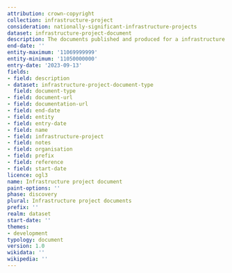 ```yaml
---
attribution: crown-copyright
collection: infrastructure-project
consideration: nationally-significant-infrastructure-projects
dataset: infrastructure-project-document
description: The documents published and produced for a infrastructure project
end-date: ''
entity-maximum: '11069999999'
entity-minimum: '11050000000'
entry-date: '2023-09-13'
fields:
- field: description
- dataset: infrastructure-project-document-type
  field: document-type
- field: document-url
- field: documentation-url
- field: end-date
- field: entity
- field: entry-date
- field: name
- field: infrastructure-project
- field: notes
- field: organisation
- field: prefix
- field: reference
- field: start-date
licence: ogl3
name: Infrastructure project document
paint-options: ''
phase: discovery
plural: Infrastructure project documents
prefix: ''
realm: dataset
start-date: ''
themes:
- development
typology: document
version: 1.0
wikidata: ''
wikipedia: ''
---
```

